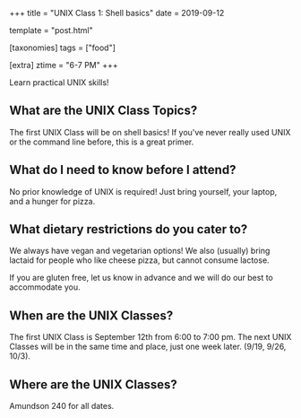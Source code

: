 +++
title = "UNIX Class 1: Shell basics"
date = 2019-09-12

template = "post.html"

[taxonomies]
tags = ["food"]

[extra]
ztime = "6-7 PM"
+++

Learn practical UNIX skills!

<!-- more -->

## What are the UNIX Class Topics?

The first UNIX Class will be on shell basics! If you've never really used UNIX or the command line before, this is a great primer.

## What do I need to know before I attend?

No prior knowledge of UNIX is required! Just bring yourself, your laptop, and a hunger for pizza.

## What dietary restrictions do you cater to?

We always have vegan and vegetarian options! We also (usually) bring lactaid for people who like cheese pizza, but cannot consume lactose. 

If you are gluten free, let us know in advance and we will do our best to accommodate you.

## When are the UNIX Classes?
The first UNIX Class is September 12th from 6:00 to 7:00 pm. The next UNIX Classes will be in the same time and place, just one week later. (9/19, 9/26, 10/3).

## Where are the UNIX Classes?
Amundson 240 for all dates.
